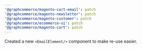 ```yaml
---
'@graphcommerce/magento-cart-email': patch
'@graphcommerce/magento-newsletter': patch
'@graphcommerce/magento-customer': patch
'@graphcommerce/ecommerce-ui': patch
'@graphcommerce/magento-cart': patch
---
```


Created a new `<EmailElement/>` component to make re-use easier.
